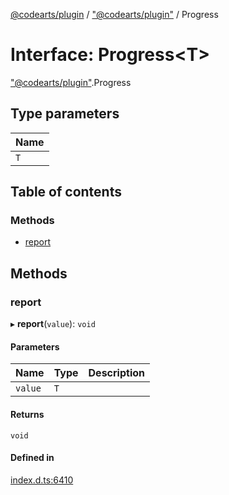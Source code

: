 [@codearts/plugin](../README.md) / ["@codearts/plugin"](../modules/_codearts_plugin_.md) / Progress

# Interface: Progress<T\>

["@codearts/plugin"](../modules/_codearts_plugin_.md).Progress

## Type parameters

| Name |
| :------ |
| `T` |

## Table of contents

### Methods

- [report](codearts_plugin_.Progress.md#report)

## Methods

### report

▸ **report**(`value`): `void`

#### Parameters

| Name | Type | Description |
| :------ | :------ | :------ |
| `value` | `T` |  |

#### Returns

`void`

#### Defined in

[index.d.ts:6410](https://github.com/huaweicloud/cloudide-plugin-api/blob/3b0eee8/index.d.ts#L6410)
